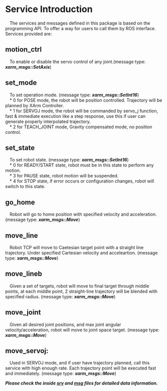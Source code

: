 # Service Introduction
&ensp;&ensp;The services and messages defined in this package is based on the programming API. To offer a way for users to call them by ROS interface. Services provided are:  

## motion_ctrl  
&ensp;&ensp;To enable or disable the servo control of any joint.(message type: ***xarm_msgs::SetAxis***)  
## set_mode  
&ensp;&ensp;To set operation mode. (message type: ***xarm_msgs::SetInt16***)  
&ensp;&ensp;* 0 for POSE mode, the robot will be position controlled. Trajectory will be planned by XArm Controller.  
&ensp;&ensp;* 1 for SERVOJ mode, the robot will be commanded by servo_j function, fast & immediate execution like a step response, use this if user can generate properly interpolated trajectory.  
&ensp;&ensp;* 2 for TEACH_JOINT mode, Gravity compensated mode, no position control.  

## set_state   
&ensp;&ensp;To set robot state. (message type: ***xarm_msgs::SetInt16***)  
&ensp;&ensp;* 0 for READY/START state, robot must be in this state to perform any motion.  
&ensp;&ensp;* 3 for PAUSE state, robot motion will be suspended.  
&ensp;&ensp;* 4 for STOP state, if error occurs or configuration changes, robot will switch to this state.  

## go_home  
&ensp;&ensp;Robot will go to home position with specified velocity and acceleration.(message type: ***xarm_msgs::Move***)  

## move_line   
&ensp;&ensp;Robot TCP will move to Caetesian target point with a straight line trajectory. Under specified Cartesian velocity and acceleartion. (message type: ***xarm_msgs::Move***)  

## move_lineb  
&ensp;&ensp;Given a set of targets, robot will move to final target through middle points, at each middle point, 2 straight-line trajectory will be blended with specified radius. (message type: ***xarm_msgs::Move***)  

## move_joint    
&ensp;&ensp;Given all desired joint positions, and max joint angular velocity/acceleration, robot will move to joint space target. (message type: ***xarm_msgs::Move***)  

## move_servoj:   
&ensp;&ensp;Used in SERVOJ mode, and if user have trajectory planned, call this service with high enough rate. Each trajectory point will be executed fast and immediately. (message type: ***xarm_msgs::Move***)  

***Please check the inside [srv](./srv/) and [msg](./msg/) files for detailed data information.***

